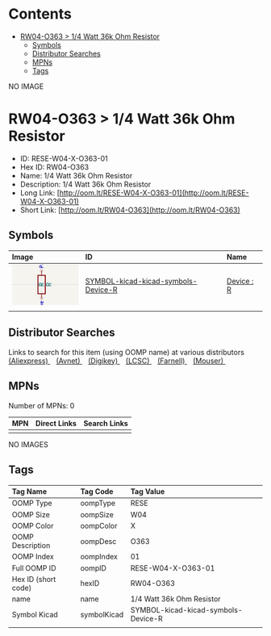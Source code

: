 



Contents
========

* [RW04-O363 > 1/4 Watt 36k Ohm Resistor](#rw04-o363--14-watt-36k-ohm-resistor)
	* [Symbols](#symbols)
	* [Distributor Searches](#distributor-searches)
	* [MPNs](#mpns)
	* [Tags](#tags)
  
NO IMAGE  
# RW04-O363 > 1/4 Watt 36k Ohm Resistor

- ID: RESE-W04-X-O363-01
- Hex ID: RW04-O363
- Name: 1/4 Watt 36k Ohm Resistor
- Description: 1/4 Watt 36k Ohm Resistor
- Long Link: [http://oom.lt/RESE-W04-X-O363-01](http://oom.lt/RESE-W04-X-O363-01)
- Short Link: [http://oom.lt/RW04-O363](http://oom.lt/RW04-O363)

## Symbols
  

|Image|ID|Name|
| :--- | :--- | :--- |
|[![](https://raw.githubusercontent.com/oomlout/oomlout_OOMP_eda_V2/main/SYMBOL/kicad/kicad-symbols/Device/R/image_140.png)](https://github.com/oomlout/oomlout_OOMP_eda_V2/tree/main/SYMBOL/kicad/kicad-symbols/Device/R/)|[SYMBOL-kicad-kicad-symbols-Device-R](https://github.com/oomlout/oomlout_OOMP_eda_V2/tree/main/SYMBOL/kicad/kicad-symbols/Device/R/)|[Device : R](https://github.com/oomlout/oomlout_OOMP_eda_V2/tree/main/SYMBOL/kicad/kicad-symbols/Device/R/)|
||||

## Distributor Searches
  
Links to search for this item (using OOMP name) at various distributors  
[(Aliexpress) ](https://www.aliexpress.com/wholesale?SearchText=11171/4+Watt+36k+Ohm+Resistor)&nbsp;&nbsp;&nbsp;[(Avnet) ](https://www.avnet.com/shop/us/search/1/4+Watt+36k+Ohm+Resistor)&nbsp;&nbsp;&nbsp;[(Digikey) ](https://www.digikey.co.uk/en/products/result?s=1/4+Watt+36k+Ohm+Resistor)&nbsp;&nbsp;&nbsp;[(LCSC) ](https://www.lcsc.com/search?q=1/4+Watt+36k+Ohm+Resistor)&nbsp;&nbsp;&nbsp;[(Farnell) ](https://uk.farnell.com/search?st=1/4+Watt+36k+Ohm+Resistor)&nbsp;&nbsp;&nbsp;[(Mouser) ](https://www.mouser.com/c/?q=1/4+Watt+36k+Ohm+Resistor)&nbsp;&nbsp;&nbsp;
## MPNs
  
Number of MPNs: 0  

|MPN|Direct Links|Search Links|
| :--- | :--- | :--- |
||||
  
NO IMAGES  
## Tags
  

|Tag Name|Tag Code|Tag Value|
| :--- | :--- | :--- |
|OOMP Type|oompType|RESE|
|OOMP Size|oompSize|W04|
|OOMP Color|oompColor|X|
|OOMP Description|oompDesc|O363|
|OOMP Index|oompIndex|01|
|Full OOMP ID|oompID|RESE-W04-X-O363-01|
|Hex ID (short code)|hexID|RW04-O363|
|name|name|1/4 Watt 36k Ohm Resistor|
|Symbol Kicad|symbolKicad|SYMBOL-kicad-kicad-symbols-Device-R|
||||
